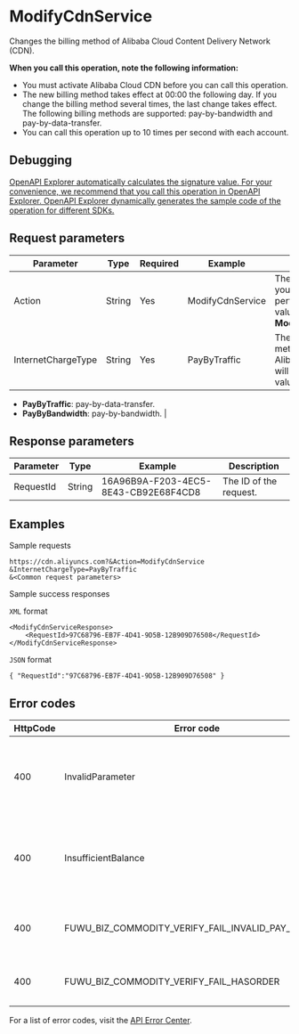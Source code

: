 # ModifyCdnService

Changes the billing method of Alibaba Cloud Content Delivery Network \(CDN\).

**When you call this operation, note the following information:**

-   You must activate Alibaba Cloud CDN before you can call this operation.
-   The new billing method takes effect at 00:00 the following day. If you change the billing method several times, the last change takes effect. The following billing methods are supported: pay-by-bandwidth and pay-by-data-transfer.
-   You can call this operation up to 10 times per second with each account.

## Debugging

[OpenAPI Explorer automatically calculates the signature value. For your convenience, we recommend that you call this operation in OpenAPI Explorer. OpenAPI Explorer dynamically generates the sample code of the operation for different SDKs.](https://api.aliyun.com/#product=Cdn&api=ModifyCdnService&type=RPC&version=2018-05-10)

## Request parameters

|Parameter|Type|Required|Example|Description|
|---------|----|--------|-------|-----------|
|Action|String|Yes|ModifyCdnService|The operation that you want to perform. Set the value to **ModifyCdnService**. |
|InternetChargeType|String|Yes|PayByTraffic|The new billing method that Alibaba Cloud CDN will use. Valid values:

-   **PayByTraffic**: pay-by-data-transfer.
-   **PayByBandwidth**: pay-by-bandwidth. |

## Response parameters

|Parameter|Type|Example|Description|
|---------|----|-------|-----------|
|RequestId|String|16A96B9A-F203-4EC5-8E43-CB92E68F4CD8|The ID of the request. |

## Examples

Sample requests

```
https://cdn.aliyuncs.com?&Action=ModifyCdnService
&InternetChargeType=PayByTraffic
&<Common request parameters>
```

Sample success responses

`XML` format

```
<ModifyCdnServiceResponse>
    <RequestId>97C68796-EB7F-4D41-9D5B-12B909D76508</RequestId>
</ModifyCdnServiceResponse>
```

`JSON` format

```
{ "RequestId":"97C68796-EB7F-4D41-9D5B-12B909D76508" }
```

## Error codes

|HttpCode|Error code|Error message|Description|
|--------|----------|-------------|-----------|
|400|InvalidParameter|The specified value of parameter "InternetChargeType" is not valid.|The error message returned because the specified value of the InternetChargeType parameter is invalid.|
|400|InsufficientBalance|Your account does not have enough balance.|The error message returned because your account balance is insufficient. Top up your account and try again.|
|400|FUWU\_BIZ\_COMMODITY\_VERIFY\_FAIL\_INVALID\_PAY\_METHOD|INVALID\_PAY\_METHOD|The error message returned because the specified payment method is invalid.|
|400|FUWU\_BIZ\_COMMODITY\_VERIFY\_FAIL\_HASORDER|You have an order not yet effective|The error message returned because you have pending orders.|

For a list of error codes, visit the [API Error Center](https://error-center.alibabacloud.com/status/product/Cdn).

